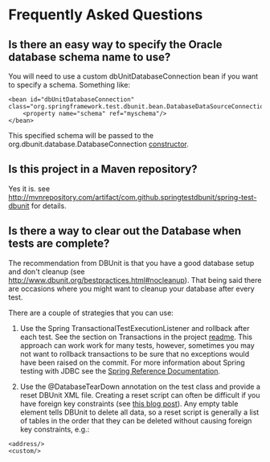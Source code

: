 # Frequently Asked Questions

## Is there an easy way to specify the Oracle database schema name to use?
You will need to use a custom dbUnitDatabaseConnection bean if you want to specify a schema.  Something like:

```
<bean id="dbUnitDatabaseConnection" class="org.springframework.test.dbunit.bean.DatabaseDataSourceConnectionFactoryBean">
	<property name="schema" ref="myschema"/>
</bean>
```

This specified schema will be passed to the org.dbunit.database.DatabaseConnection [constructor](http://www.dbunit.org/apidocs/org/dbunit/database/DatabaseConnection.html#DatabaseConnection%28java.sql.Connection,%20java.lang.String%29).

## Is this project in a Maven repository?
Yes it is. see http://mvnrepository.com/artifact/com.github.springtestdbunit/spring-test-dbunit for details.

## Is there a way to clear out the Database when tests are complete?
The recommendation from DBUnit is that you have a good database setup and don't cleanup (see http://www.dbunit.org/bestpractices.html#nocleanup).  That being said there are occasions where you might want to cleanup your database after every test.

There are a couple of strategies that you can use:

1) Use the Spring TransactionalTestExecutionListener and rollback after each test.  See the section on Transactions in the project [readme](index.html).  This approach can work work for many tests, however, sometimes you may not want to rollback transactions to be sure that no exceptions would have been raised on the commit.  For more information about Spring testing with JDBC see the [Spring Reference Documentation](http://static.springsource.org/spring/docs/3.1.x/spring-framework-reference/html/testing.html#integration-testing-support-jdbc).

2) Use the @DatabaseTearDown annotation on the test class and provide a reset DBUnit XML file.  Creating a reset script can often be difficult if you have foreign key constraints (see
[this blog post](http://www.andrewspencer.net/2011/solve-foreign-key-problems-in-dbunit-test-data/)).  Any empty table element tells DBUnit to delete all data, so a reset script is generally a list of tables in the order that they can be deleted without causing foreign key constraints, e.g.:

```
<address/>
<custom/>
```
